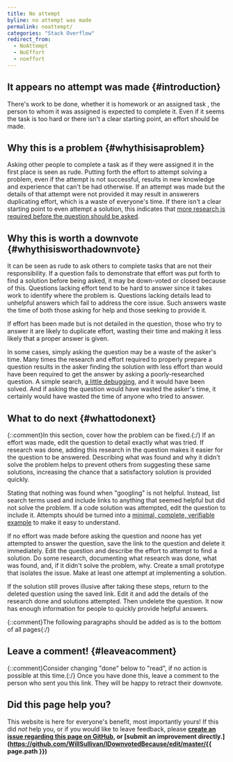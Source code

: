 ```yaml
---
title: No attempt
byline: no attempt was made
permalink: noattempt/
categories: "Stack Overflow"
redirect_from:
  - NoAttempt
  - NoEffort
  - noeffort
---
```

## It appears no attempt was made {#introduction}
There's work to be done, whether it is homework or an assigned task , the person to whom it was assigned is expected to complete it. Even if it seems the task is too hard or there isn't a clear starting point, an effort should be made.

## Why this is a problem {#whythisisaproblem}
Asking other people to complete a task as if they were assigned it in the first place is seen as rude. Putting forth the effort to attempt solving a problem, even if the attempt is not successful, results in new knowledge and experience that can't be had otherwise. If an attempt was made but the details of that attempt were not provided it may result in answerers duplicating effort, which is a waste of everyone's time. If there isn't a clear starting point to even attempt a solution, this indicates that [more research is required before the question should be asked](/noresearch).

## Why this is worth a downvote {#whythisisworthadownvote}
It can be seen as rude to ask others to complete tasks that are not their responsibility. If a question fails to demonstrate that effort was put forth to find a solution before being asked, it may be down-voted or closed because of this. Questions lacking effort tend to be hard to answer since it takes work to identify where the problem is. Questions lacking details lead to unhelpful answers which fail to address the core issue. Such answers waste the time of both those asking for help and those seeking to provide it.

If effort has been made but is not detailed in the question, those who try to answer it are likely to duplicate effort, wasting their time and making it less likely that a proper answer is given.

In some cases, simply asking the question may be a waste of the asker's time. Many times the research and effort required to properly prepare a question results in the asker finding the solution with less effort than would have been required to get the answer by asking a poorly-researched question. A simple search, [a little debugging](/nodebugging), and it would have been solved. And if asking the question would have wasted the asker's time, it certainly would have wasted the time of anyone who tried to answer.

## What to do next {#whattodonext}
{::comment}In this section, cover how the problem can be fixed.{:/}
If an effort was made, edit the question to detail exactly what was tried. If research was done, adding this research in the question makes it easier for the question to be answered. Describing what was found and why it didn't solve the problem helps to prevent others from suggesting these same solutions, increasing the chance that a satisfactory solution is provided quickly. 

Stating that nothing was found when "googling" is not helpful. Instead, list search terms used and include links to anything that seemed helpful but did not solve the problem. If a code solution was attempted, edit the question to include it. Attempts should be turned into a [minimal, complete, verifiable example](https://stackoverflow.com/help/mcve) to make it easy to understand.

If no effort was made before asking the question and noone has yet attempted to answer the question, save the link to the question and delete it immediately. Edit the question and describe the effort to attempt to find a solution. Do some research, documenting what research was done, what was found, and, if it didn't solve the problem, why. Create a small prototype that isolates the issue. Make at least one attempt at implementing a solution. 

If the solution still proves illusive after taking these steps, return to the deleted question using the saved link. Edit it and add the details of the research done and solutions attempted. Then undelete the question. It now has enough information for people to quickly provide helpful answers.

{::comment}The following paragraphs should be added as is to the bottom of all pages{:/}
## Leave a comment! {#leaveacomment}
{::comment}Consider changing "done" below to "read", if no action is possible at this time.{:/}
Once you have done this, leave a comment to the person who sent you this link. They will be happy to retract their downvote.

## Did this page help you?
This website is here for everyone's benefit, most importantly yours! If this did <i>not</i> help you, or if you would
like to leave feedback, please **[create an issue regarding this page on GitHub,](https://github.com/WillSullivan/IDownvotedBecause/issues/new) or [submit an improvement directly.](https://github.com/WillSullivan/IDownvotedBecause/edit/master/{{ page.path }})**
